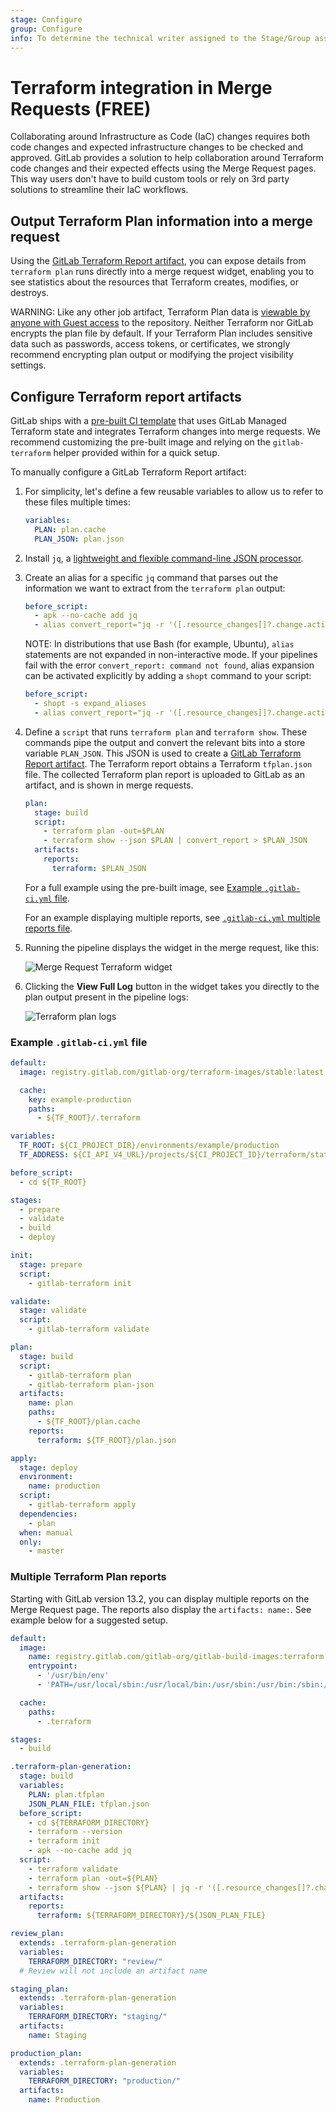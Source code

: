 ```yaml
---
stage: Configure
group: Configure
info: To determine the technical writer assigned to the Stage/Group associated with this page, see https://about.gitlab.com/handbook/engineering/ux/technical-writing/#assignments
---
```


# Terraform integration in Merge Requests **(FREE)**

Collaborating around Infrastructure as Code (IaC) changes requires both code changes and expected infrastructure changes to be checked and approved. GitLab provides a solution to help collaboration around Terraform code changes and their expected effects using the Merge Request pages. This way users don't have to build custom tools or rely on 3rd party solutions to streamline their IaC workflows.

## Output Terraform Plan information into a merge request

Using the [GitLab Terraform Report artifact](../../../ci/yaml/index.md#artifactsreportsterraform),
you can expose details from `terraform plan` runs directly into a merge request widget,
enabling you to see statistics about the resources that Terraform creates,
modifies, or destroys.

WARNING:
Like any other job artifact, Terraform Plan data is [viewable by anyone with Guest access](../../permissions.md) to the repository.
Neither Terraform nor GitLab encrypts the plan file by default. If your Terraform Plan
includes sensitive data such as passwords, access tokens, or certificates, we strongly
recommend encrypting plan output or modifying the project visibility settings.

## Configure Terraform report artifacts

GitLab ships with a [pre-built CI template](index.md#quick-start) that uses GitLab Managed Terraform state and integrates Terraform changes into merge requests. We recommend customizing the pre-built image and relying on the `gitlab-terraform` helper provided within for a quick setup.

To manually configure a GitLab Terraform Report artifact:

1. For simplicity, let's define a few reusable variables to allow us to
   refer to these files multiple times:

   ```yaml
   variables:
     PLAN: plan.cache
     PLAN_JSON: plan.json
   ```

1. Install `jq`, a
   [lightweight and flexible command-line JSON processor](https://stedolan.github.io/jq/).
1. Create an alias for a specific `jq` command that parses out the information we
   want to extract from the `terraform plan` output:

   ```yaml
   before_script:
     - apk --no-cache add jq
     - alias convert_report="jq -r '([.resource_changes[]?.change.actions?]|flatten)|{\"create\":(map(select(.==\"create\"))|length),\"update\":(map(select(.==\"update\"))|length),\"delete\":(map(select(.==\"delete\"))|length)}'"
   ```

   NOTE:
   In distributions that use Bash (for example, Ubuntu), `alias` statements are not
   expanded in non-interactive mode. If your pipelines fail with the error
   `convert_report: command not found`, alias expansion can be activated explicitly
   by adding a `shopt` command to your script:

   ```yaml
   before_script:
     - shopt -s expand_aliases
     - alias convert_report="jq -r '([.resource_changes[]?.change.actions?]|flatten)|{\"create\":(map(select(.==\"create\"))|length),\"update\":(map(select(.==\"update\"))|length),\"delete\":(map(select(.==\"delete\"))|length)}'"
   ```

1. Define a `script` that runs `terraform plan` and `terraform show`. These commands
   pipe the output and convert the relevant bits into a store variable `PLAN_JSON`.
   This JSON is used to create a
   [GitLab Terraform Report artifact](../../../ci/yaml/index.md#artifactsreportsterraform).
   The Terraform report obtains a Terraform `tfplan.json` file. The collected
   Terraform plan report is uploaded to GitLab as an artifact, and is shown in merge requests.

   ```yaml
   plan:
     stage: build
     script:
       - terraform plan -out=$PLAN
       - terraform show --json $PLAN | convert_report > $PLAN_JSON
     artifacts:
       reports:
         terraform: $PLAN_JSON
   ```

   For a full example using the pre-built image, see [Example `.gitlab-ci.yml` file](#example-gitlab-ciyml-file).

   For an example displaying multiple reports, see [`.gitlab-ci.yml` multiple reports file](#multiple-terraform-plan-reports).

1. Running the pipeline displays the widget in the merge request, like this:

   ![Merge Request Terraform widget](img/terraform_plan_widget_v13_2.png)

1. Clicking the **View Full Log** button in the widget takes you directly to the
   plan output present in the pipeline logs:

   ![Terraform plan logs](img/terraform_plan_log_v13_0.png)

### Example `.gitlab-ci.yml` file

```yaml
default:
  image: registry.gitlab.com/gitlab-org/terraform-images/stable:latest

  cache:
    key: example-production
    paths:
      - ${TF_ROOT}/.terraform

variables:
  TF_ROOT: ${CI_PROJECT_DIR}/environments/example/production
  TF_ADDRESS: ${CI_API_V4_URL}/projects/${CI_PROJECT_ID}/terraform/state/example-production

before_script:
  - cd ${TF_ROOT}

stages:
  - prepare
  - validate
  - build
  - deploy

init:
  stage: prepare
  script:
    - gitlab-terraform init

validate:
  stage: validate
  script:
    - gitlab-terraform validate

plan:
  stage: build
  script:
    - gitlab-terraform plan
    - gitlab-terraform plan-json
  artifacts:
    name: plan
    paths:
      - ${TF_ROOT}/plan.cache
    reports:
      terraform: ${TF_ROOT}/plan.json

apply:
  stage: deploy
  environment:
    name: production
  script:
    - gitlab-terraform apply
  dependencies:
    - plan
  when: manual
  only:
    - master
```

### Multiple Terraform Plan reports

Starting with GitLab version 13.2, you can display multiple reports on the Merge Request
page. The reports also display the `artifacts: name:`. See example below for a suggested setup.

```yaml
default:
  image:
    name: registry.gitlab.com/gitlab-org/gitlab-build-images:terraform
    entrypoint:
      - '/usr/bin/env'
      - 'PATH=/usr/local/sbin:/usr/local/bin:/usr/sbin:/usr/bin:/sbin:/bin'

  cache:
    paths:
      - .terraform

stages:
  - build

.terraform-plan-generation:
  stage: build
  variables:
    PLAN: plan.tfplan
    JSON_PLAN_FILE: tfplan.json
  before_script:
    - cd ${TERRAFORM_DIRECTORY}
    - terraform --version
    - terraform init
    - apk --no-cache add jq
  script:
    - terraform validate
    - terraform plan -out=${PLAN}
    - terraform show --json ${PLAN} | jq -r '([.resource_changes[]?.change.actions?]|flatten)|{"create":(map(select(.=="create"))|length),"update":(map(select(.=="update"))|length),"delete":(map(select(.=="delete"))|length)}' > ${JSON_PLAN_FILE}
  artifacts:
    reports:
      terraform: ${TERRAFORM_DIRECTORY}/${JSON_PLAN_FILE}

review_plan:
  extends: .terraform-plan-generation
  variables:
    TERRAFORM_DIRECTORY: "review/"
  # Review will not include an artifact name

staging_plan:
  extends: .terraform-plan-generation
  variables:
    TERRAFORM_DIRECTORY: "staging/"
  artifacts:
    name: Staging

production_plan:
  extends: .terraform-plan-generation
  variables:
    TERRAFORM_DIRECTORY: "production/"
  artifacts:
    name: Production
```
